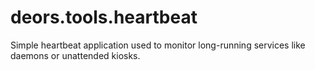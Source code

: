 deors.tools.heartbeat
=====================

Simple heartbeat application used to monitor long-running services like daemons or unattended kiosks.
